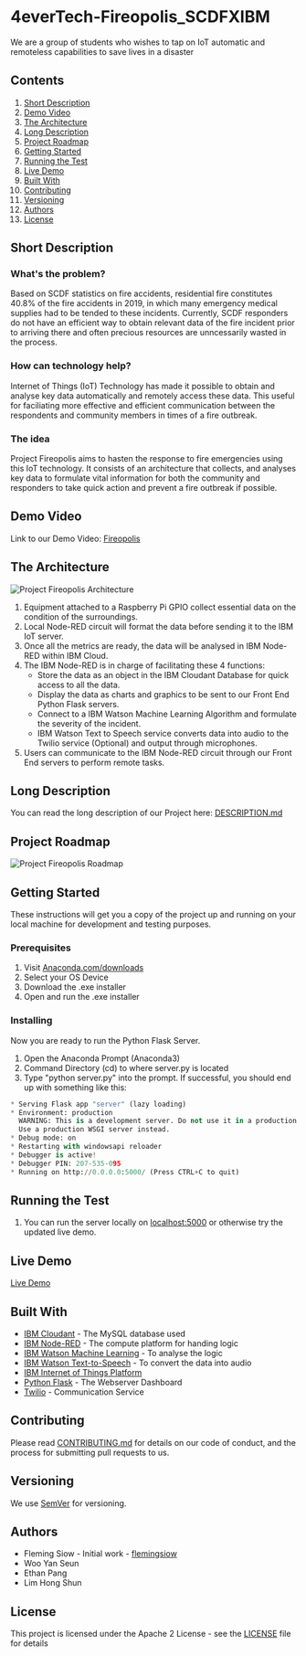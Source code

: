 # 4everTech-Fireopolis_SCDFXIBM
We are a group of students who wishes to tap on IoT automatic and remoteless capabilities to save lives in a disaster

## Contents
  1.  [Short Description](#short-description)
  2.  [Demo Video](#demo-video)
  3.  [The Architecture](#the-architecture)
  4.  [Long Description](#long-description)
  5.  [Project Roadmap](#project-roadmap)
  6.  [Getting Started](#getting-started)
  7.  [Running the Test](#running-the-test)
  8.  [Live Demo](#live-demo)
  9.  [Built With](#built-with)
  10.  [Contributing](#contributing)
  11. [Versioning](#versioning)
  12. [Authors](#authors)
  13. [License](#license)
  
## Short Description
### What's the problem?
Based on SCDF statistics on fire accidents, residential fire constitutes 40.8% of the fire accidents in 2019, in which many emergency medical supplies had to be tended to these incidents. Currently, SCDF responders do not have an efficient way to obtain relevant data of the fire incident prior to arriving there and often precious resources are unncessarily wasted in the process. 

### How can technology help?
Internet of Things (IoT) Technology has made it possible to obtain and analyse key data automatically and remotely access these data. This useful for faciliating more effective and efficient communication between the respondents and community members in times of a fire outbreak. 

### The idea
Project Fireopolis aims to hasten the response to fire emergencies using this IoT technology. It consists of an architecture that collects, and analyses key data to formulate vital information for both the community and responders to take quick action and prevent a fire outbreak if possible. 

## Demo Video
Link to our Demo Video: [Fireopolis](https://www.youtube.com/watch?v=0tobKyDcNYI&feature=youtu.be)

## The Architecture 
![Project Fireopolis Architecture](https://github.com/flemingsiow/4everTech-Fireopolis_SCDFXIBM/blob/master/Project%20Fireopolis%20Architecture.jpg "Project Fireopolis Architecture")

  1. Equipment attached to a Raspberry Pi GPIO collect essential data on the condition of the surroundings.
  2. Local Node-RED circuit will format the data before sending it to the IBM IoT server.
  3. Once all the metrics are ready, the data will be analysed in IBM Node-RED within IBM Cloud.
  4. The IBM Node-RED is in charge of facilitating these 4 functions:
      * Store the data as an object in the IBM Cloudant Database for quick access to all the data.
      * Display the data as charts and graphics to be sent to our Front End Python Flask servers.
      * Connect to a IBM Watson Machine Learning Algorithm and formulate the severity of the incident. 
      * IBM Watson Text to Speech service converts data into audio to the Twilio service (Optional) and output through microphones. 
  5. Users can communicate to the IBM Node-RED circuit through our Front End servers to perform remote tasks. 
  
## Long Description
You can read the long description of our Project here: [DESCRIPTION.md](https://github.com/flemingsiow/4everTech-Fireopolis_SCDFXIBM/blob/master/DESCRIPTION.md)
  
## Project Roadmap
![Project Fireopolis Roadmap](https://github.com/flemingsiow/4everTech-Fireopolis_SCDFXIBM/blob/master/Project%20Fireopolis%20Roadmap.jpeg "Project Fireopolis Roadmap")

## Getting Started
These instructions will get you a copy of the project up and running on your local machine for development and testing purposes. 

### Prerequisites
1. Visit [Anaconda.com/downloads](https://www.anaconda.com/products/individual)
2. Select your OS Device
3. Download the .exe installer
4. Open and run the .exe installer

### Installing
Now you are ready to run the Python Flask Server. 

1. Open the Anaconda Prompt (Anaconda3)
2. Command Directory (cd) to where server.py is located
3. Type "python server.py" into the prompt. If successful, you should end up with something like this: 

```python
* Serving Flask app "server" (lazy loading)
* Environment: production
  WARNING: This is a development server. Do not use it in a production deployment.
  Use a production WSGI server instead.
* Debug mode: on
* Restarting with windowsapi reloader
* Debugger is active!
* Debugger PIN: 207-535-095
* Running on http://0.0.0.0:5000/ (Press CTRL+C to quit)
```

## Running the Test
1. You can run the server locally on [localhost:5000](http://www.localhost:5000) or otherwise try the updated live demo.

## Live Demo
[Live Demo](https://www.fireopolis.flemingsiow.com)

## Built With
- [IBM Cloudant](https://cloud.ibm.com/catalog?search=cloudant#search_results) - The MySQL database used
- [IBM Node-RED](https://cloud.ibm.com/catalog?search=nodered#search_results) - The compute platform for handing logic
- [IBM Watson Machine Learning](https://cloud.ibm.com/catalog?search=Machine%20Learning#search_results) - To analyse the logic
- [IBM Watson Text-to-Speech](https://cloud.ibm.com/catalog?search=Text%20to%20Speech#search_results) - To convert the data into audio
- [IBM Internet of Things Platform](https://cloud.ibm.com/catalog?search=Internet%20of%20Things%20Platform#search_results)
- [Python Flask](https://flask.palletsprojects.com/en/1.1.x/) - The Webserver Dashboard
- [Twilio](https://www.twilio.com) - Communication Service

## Contributing
Please read [CONTRIBUTING.md](https://github.com/flemingsiow/4everTech-Fireopolis_SCDFXIBM/blob/master/CONTRIBUTING.md) for details on our code of conduct, and the process for submitting pull requests to us.

## Versioning
We use [SemVer](https://semver.org) for versioning.

## Authors
- Fleming Siow - Initial work - [flemingsiow](https://github.com/flemingsiow)
- Woo Yan Seun 
- Ethan Pang
- Lim Hong Shun

## License
This project is licensed under the Apache 2 License - see the [LICENSE](https://github.com/flemingsiow/4everTech-Fireopolis_SCDFXIBM/blob/master/LICENSE) file for details
